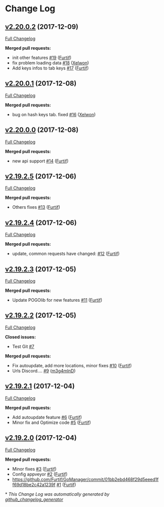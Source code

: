 # Change Log

## [v2.20.0.2](https://github.com/Furtif/GoManager/tree/v2.20.0.2) (2017-12-09)

[Full Changelog](https://github.com/Furtif/GoManager/compare/v2.20.0.1...v2.20.0.2)

**Merged pull requests:**

-  init other features [\#19](https://github.com/Furtif/GoManager/pull/19) ([Furtif](https://github.com/Furtif))
- fix problem loading data [\#18](https://github.com/Furtif/GoManager/pull/18) ([Xelwon](https://github.com/Xelwon))
-  Add keys infos to tab keys [\#17](https://github.com/Furtif/GoManager/pull/17) ([Furtif](https://github.com/Furtif))

## [v2.20.0.1](https://github.com/Furtif/GoManager/tree/v2.20.0.1) (2017-12-08)

[Full Changelog](https://github.com/Furtif/GoManager/compare/v2.20.0.0...v2.20.0.1)

**Merged pull requests:**

- bug on hash keys tab. fixed [\#16](https://github.com/Furtif/GoManager/pull/16) ([Xelwon](https://github.com/Xelwon))

## [v2.20.0.0](https://github.com/Furtif/GoManager/tree/v2.20.0.0) (2017-12-08)

[Full Changelog](https://github.com/Furtif/GoManager/compare/v2.19.2.5...v2.20.0.0)

**Merged pull requests:**

- new api support [\#14](https://github.com/Furtif/GoManager/pull/14) ([Furtif](https://github.com/Furtif))

## [v2.19.2.5](https://github.com/Furtif/GoManager/tree/v2.19.2.5) (2017-12-06)

[Full Changelog](https://github.com/Furtif/GoManager/compare/v2.19.2.4...v2.19.2.5)

**Merged pull requests:**

- Others fixes [\#13](https://github.com/Furtif/GoManager/pull/13) ([Furtif](https://github.com/Furtif))

## [v2.19.2.4](https://github.com/Furtif/GoManager/tree/v2.19.2.4) (2017-12-06)

[Full Changelog](https://github.com/Furtif/GoManager/compare/v2.19.2.3...v2.19.2.4)

**Merged pull requests:**

- update, common requests have changed: [\#12](https://github.com/Furtif/GoManager/pull/12) ([Furtif](https://github.com/Furtif))

## [v2.19.2.3](https://github.com/Furtif/GoManager/tree/v2.19.2.3) (2017-12-05)

[Full Changelog](https://github.com/Furtif/GoManager/compare/v2.19.2.2...v2.19.2.3)

**Merged pull requests:**

- Update POGOlib for new features [\#11](https://github.com/Furtif/GoManager/pull/11) ([Furtif](https://github.com/Furtif))

## [v2.19.2.2](https://github.com/Furtif/GoManager/tree/v2.19.2.2) (2017-12-05)

[Full Changelog](https://github.com/Furtif/GoManager/compare/v2.19.2.1...v2.19.2.2)

**Closed issues:**

- Test Git [\#7](https://github.com/Furtif/GoManager/issues/7)

**Merged pull requests:**

- Fix autoupdate, add more locations, minor fixes [\#10](https://github.com/Furtif/GoManager/pull/10) ([Furtif](https://github.com/Furtif))
- Urls Discord.... [\#9](https://github.com/Furtif/GoManager/pull/9) ([m3g4mInD](https://github.com/m3g4mInD))

## [v2.19.2.1](https://github.com/Furtif/GoManager/tree/v2.19.2.1) (2017-12-04)

[Full Changelog](https://github.com/Furtif/GoManager/compare/v2.19.2.0...v2.19.2.1)

**Merged pull requests:**

- Add autoupdate feature [\#6](https://github.com/Furtif/GoManager/pull/6) ([Furtif](https://github.com/Furtif))
- Minor fix and Optimize code [\#5](https://github.com/Furtif/GoManager/pull/5) ([Furtif](https://github.com/Furtif))

## [v2.19.2.0](https://github.com/Furtif/GoManager/tree/v2.19.2.0) (2017-12-04)

[Full Changelog](https://github.com/Furtif/GoManager/compare/8752f2eec07a2310fd6321107202b2e74c750e2d...v2.19.2.0)

**Merged pull requests:**

- Minor fixes [\#3](https://github.com/Furtif/GoManager/pull/3) ([Furtif](https://github.com/Furtif))
- Config appveyor [\#2](https://github.com/Furtif/GoManager/pull/2) ([Furtif](https://github.com/Furtif))
- https://github.com/Furtif/GoManager/commit/01bb2ebd468f29d5eeed1ff69d18be2c42a1239f [\#1](https://github.com/Furtif/GoManager/pull/1) ([Furtif](https://github.com/Furtif))



\* *This Change Log was automatically generated by [github_changelog_generator](https://github.com/skywinder/Github-Changelog-Generator)*